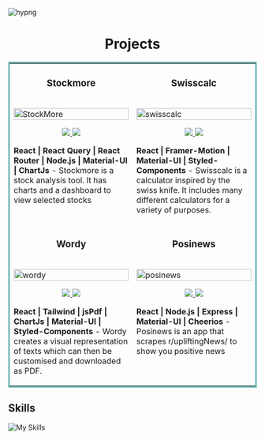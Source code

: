 

<!---
Hyusef/Hyusef is a ✨ special ✨ repository because its `README.md` (this file) appears on your GitHub profile.
--->

![hypng](https://user-images.githubusercontent.com/61304986/172939955-af18daf2-b7e1-469c-8922-f22044c42ddc.png)
<h1 align="center">Projects</h1>

<table bordercolor="#66b2b2">
  
  <tr>
    <td width="50%" valign="top">
      <h3 align="center">Stockmore</h3>
        <br />
        <a target="_blank" href="http://stockmore.herokuapp.com">
            <img src="https://user-images.githubusercontent.com/61304986/172940151-2b223749-7797-452a-8d34-0e77d53b5d4e.gif" width="100%" alt="StockMore"/>
        </a>
        <br />
        <p align="center">
          
  <a href="https://github.com/hyusef/stockmore" target="_blank">
    <img src="https://img.shields.io/static/v1?label=|&message=REPO&color=23555f&style=plastic&logo=github&logo-color=white"/>
  </a>  
  <a href="stockmore.vercel.app" target="_blank">
    <img src="https://img.shields.io/static/v1?label=|&message=WEBSITE&color=cdf998&style=plastic&logo=wordpress&logo-color=white"/>
  </a>
      </p>
        <p><strong>React | React Query | React Router | Node.js | Material-UI | ChartJs</strong> - Stockmore is a stock analysis tool. It has charts and a dashboard to view selected stocks</p>
    </td>
      <td width="50%" valign="top">
      <h3 align="center">Swisscalc</h3>
        <br />
        <a target="_blank" href="https://swisscalc.netlify.app/">
          <img src="https://user-images.githubusercontent.com/61304986/172940259-10e1fd13-dc5a-4fc1-a4b4-f90fed073492.gif" width="100%" alt="swisscalc"/>
        </a>
        <br />
        <p align="center">
          
  <a href="https://github.com/hyusef/swisscalc" target="_blank">
    <img src="https://img.shields.io/static/v1?label=|&message=REPO&color=23555f&style=plastic&logo=github&logo-color=white"/>
  </a>
  <a href="https://swisscalc.netlify.app" target="_blank">
    <img src="https://img.shields.io/static/v1?label=|&message=WEBSITE&color=cdf998&style=plastic&logo=wordpress&logo-color=white"/>
  </a>
      </p>
        <p><strong>React | Framer-Motion | Material-UI | Styled-Components</strong>  - Swisscalc is a calculator inspired by the swiss knife. It includes many different calculators for a variety of purposes.</p>
    </td>
  </tr>
  
  <tr>
    <td width="50%" valign="top">
      <h3 align="center">Wordy</h3>
      <br />
        <a target="_blank" href="https://wordys.netlify.app/">
          <img src="https://user-images.githubusercontent.com/61304986/172940210-565203e5-c9ec-40e7-9987-ccb3fce2406e.gif" width="100%" alt="wordy"/>
        </a>
      <br />
        <p align="center">
  <a href="https://github.com/hyusef/wordy" target="_blank">
    <img src="https://img.shields.io/static/v1?label=|&message=REPO&color=23555f&style=plastic&logo=github&logo-color=white"/>
  </a>
  <a href="https://wordys.netlify.app/" target="_blank">
    <img src="https://img.shields.io/static/v1?label=|&message=WEBSITE&color=cdf998&style=plastic&logo=wordpress&logo-color=white"/>
  </a>
      </p>
        <p><strong>React | Tailwind | jsPdf | ChartJs | Material-UI | Styled-Components </strong>  - Wordy creates a visual representation of texts which can then be customised and downloaded as PDF.</p>
    </td>
    <td width="50%" valign="top">
      <h3 align="center">Posinews</h3>
        <br />
      <a target="_blank" href="https://posinews.vercel.app/">
            <img src="https://user-images.githubusercontent.com/61304986/172940243-e1f0866e-40fa-4a61-bbae-569720df7ba9.gif" width="100%"  alt="posinews"/>
        </a>
        <br />
        <p align="center">
          
  <a href="https://github.com/hyusef/posinews" target="_blank">
    <img src="https://img.shields.io/static/v1?label=|&message=REPO&color=23555f&style=plastic&logo=github&logo-color=white"/>
  </a>
  <a href="https://posinews.vercel.app/" target="_blank">
    <img src="https://img.shields.io/static/v1?label=|&message=WEBSITE&color=cdf998&style=plastic&logo=wordpress&logo-color=white"/>
  </a>
      </p>
        <p><strong>React | Node.js | Express | Material-UI | Cheerios </strong> - Posinews is an app that scrapes r/upliftingNews/ to show you positive news</p>
    </td>
  </tr>
</table>

## Skills
![My Skills](https://skillicons.dev/icons?i=js,ts,html,css,sass,cpp,materialui,styledcomponents,apollo,graphql,redux,nextjs,nodejs,postgresql,jest,git,github,vscode,d3,express,githubactions,heroku,jquery,mongodb,tailwindcss,bootstrap,arduino&perline=9)




